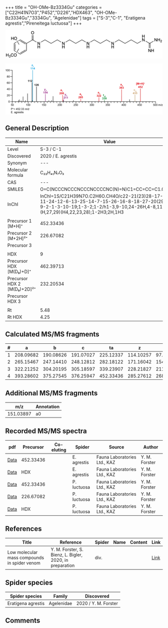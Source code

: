 +++
title = "OH-OMe-Bz3334Gu"
categories = ["C22H41N7O3","P452","D226","HDX463",
"OH-OMe-Bz3334Gu","3334Gu",
"Agelenidae"]
tags = ["S-3","C-1",
"Eratigena agrestis","Pireneitega luctuosa"]
+++

![](/img/OH-OMe-Bz3334Gu.png)

![](/img_MSMS/452_OH-OMe-Bz3334Gu_Ea_2.png?classes=border)

## General Description

| Name                       | Value              |
|----------------------------|--------------------|
| Level                      | S-3 / C-1          |
| Discovered                 | 2020 / E. agrestis |
| Synonym                    | ---                |
| Molecular formula          | C₂₂H₄₁N₇O₃                   |
| CAS                        | ---                |
| SMILES | O=C(NCCCNCCCNCCCNCCCCNC(N)=N)C1=CC=CC=C1.CO.COC  |
| InChI  | InChI=1S/C21H39N7O.C2H6O.CH4O/c22-21(23)28-17-5-4-11-24-12-6-13-25-14-7-15-26-16-8-18-27-20(29)19-9-2-1-3-10-19;1-3-2;1-2/h1-3,9-10,24-26H,4-8,11-18H2,(H,27,29)(H4,22,23,28);1-2H3;2H,1H3  |
|                            |                    |
| Precursor 1 [M+H]⁺         | 452.33436                   |
| Precursor 2 [M+2H]²⁺       | 226.67082                   |
| Precursor 3                |                    |
|                            |                    |
| HDX                        | 9                   |
| Precursor HDX   [M(D₉)+D]⁺   | 462.39713                   |
| Precursor HDX 2 [M(D₉)+2D]²⁺ | 232.20534                   |
| Precursor HDX 3            |                    |
|                            |                    |
| Rt                         | 5.48                   |
| Rt HDX                     | 4.25                   |

## Calculated MS/MS fragments

| # | a         | b         | c         | ta        | z         | y         | tz        |
|---|-----------|-----------|-----------|-----------|-----------|-----------|-----------|
| 1 | 208.09682 | 190.08626 | 191.07027 | 225.12337 | 114.10257 | 97.07602 | 131.12912 |
| 2 | 265.15467 | 247.14410 | 248.12812 | 282.18122 | 171.16042 | 154.13387 | 188.18697 |
| 3 | 322.21252 | 304.20195 | 305.18597 | 339.23907 | 228.21827 | 211.19172 | 245.24482 |
| 4 | 393.28602 | 375.27545 | 376.25947 | 452.33436 | 285.27612 | 268.24957 | 302.30267 |

## Additional MS/MS fragments

| m/z | Annotation |
|-----|------------|
| 151.03897 | a0           |

## Recorded MS/MS spectra

| pdf                                             | Precursor | Co-eluting | Spider      | Source                       | Author        |
|-------------------------------------------------|-----------|------------|-------------|------------------------------|---------------|
| [Data](/pdf/E-agrestis/452_OH-OMe-Bz3334Gu_Ea.pdf)   | 452.33436 |            | E. agrestis | Fauna Laboratories Ltd., KAZ | Y. M. Forster |
| [Data](/pdf/E-agrestis/452_OH-OMe-Bz3334Gu_Ea_HDX.pdf)   | HDX |            | E. agrestis | Fauna Laboratories Ltd., KAZ | Y. M. Forster |
| [Data](/pdf/P-luctuosa/452_OH-OMe-Bz3334Gu_Pl.pdf) | 452.33436 |           | P. luctuosa | Fauna Laboratories Ltd., KAZ | Y. M. Forster |
| [Data](/pdf/P-luctuosa/452_OH-OMe-Bz3334Gu_Pl_2.pdf) | 226.67082 |           | P. luctuosa | Fauna Laboratories Ltd., KAZ | Y. M. Forster |
| [Data](/pdf/P-luctuosa/452_OH-OMe-Bz3334Gu_Pl_HDX.pdf) | HDX |           | P. luctuosa | Fauna Laboratories Ltd., KAZ | Y. M. Forster |


## References

| Title | Reference | Spider | Name | Content | Link |
|-------|-----------|--------|------|---------|------|
| Low molecular mass compounds in spider venom      | Y. M. Forster, S. Bienz, L. Bigler, 2020, in preparation          | div.       |   |   | [Link](unknown) |

## Spider species

| Spider species     | Family     | Discovered           |
|--------------------|------------|----------------------|
| Eratigena agrestis | Agelenidae | 2020 / Y. M. Forster |

## Comments